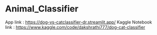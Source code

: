 # Animal_Classifier
 
App link : https://dog-vs-catclassifier-dr.streamlit.app/
Kaggle Notebook link : https://www.kaggle.com/code/dakshrathi777/dog-cat-classifier
